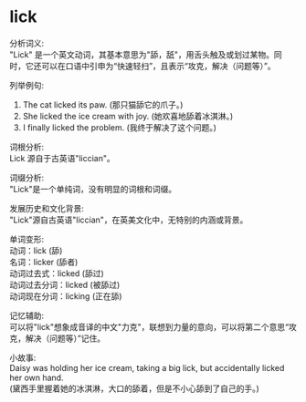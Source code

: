 # lick

分析词义:  
"Lick" 是一个英文动词，其基本意思为"舔，舐"，用舌头触及或划过某物。同时，它还可以在口语中引申为“快速轻扫”，且表示“攻克，解决（问题等）”。

  

列举例句:

  

1.  The cat licked its paw. (那只猫舔它的爪子。)
2.  She licked the ice cream with joy. (她欢喜地舔着冰淇淋。)
3.  I finally licked the problem. (我终于解决了这个问题。)

  

词根分析:  
Lick 源自于古英语"liccian"。

  

词缀分析:  
"Lick"是一个单纯词，没有明显的词根和词缀。

  

发展历史和文化背景:  
"Lick"源自古英语"liccian"，在英美文化中，无特别的内涵或背景。

  

单词变形:  
动词：lick (舔)  
名词：licker (舔者)  
动词过去式：licked (舔过)  
动词过去分词：licked (被舔过)  
动词现在分词：licking (正在舔)

  

记忆辅助:  
可以将"lick"想象成音译的中文"力克"，联想到力量的意向，可以将第二个意思“攻克，解决（问题等）”记住。

  

小故事:  
Daisy was holding her ice cream, taking a big lick, but accidentally licked her own hand.  
(黛西手里握着她的冰淇淋，大口的舔着，但是不小心舔到了自己的手。)
